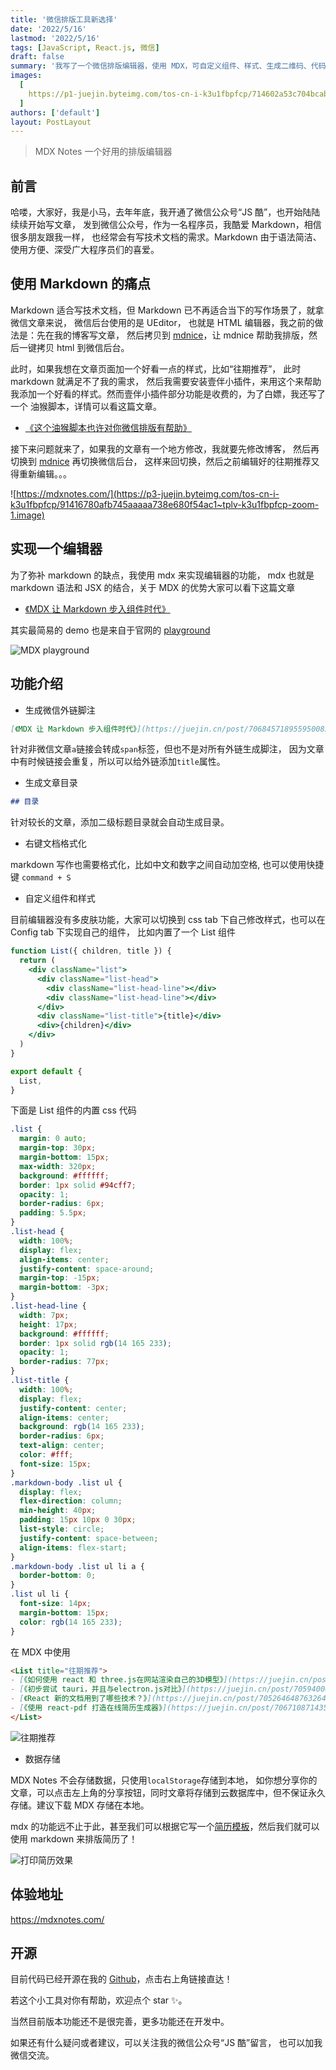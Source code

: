 ```yaml
---
title: '微信排版工具新选择'
date: '2022/5/16'
lastmod: '2022/5/16'
tags: [JavaScript, React.js, 微信]
draft: false
summary: '我写了一个微信排版编辑器，使用 MDX，可自定义组件、样式、生成二维码、代码 diff 高亮，可导出 markdown 和 PDF。'
images:
  [
    https://p1-juejin.byteimg.com/tos-cn-i-k3u1fbpfcp/714602a53c704bcabcc2703ca532791b~tplv-k3u1fbpfcp-zoom-crop-mark:3024:3024:3024:1702.awebp?,
  ]
authors: ['default']
layout: PostLayout
---
```


> MDX Notes 一个好用的排版编辑器

## 前言

哈喽，大家好，我是小马，去年年底，我开通了微信公众号“JS 酷”，也开始陆陆续续开始写文章，
发到微信公众号，作为一名程序员，我酷爱 Markdown，相信很多朋友跟我一样，
也经常会有写技术文档的需求。Markdown 由于语法简洁、使用方便、深受广大程序员们的喜爱。

## 使用 Markdown 的痛点

Markdown 适合写技术文档，但 Markdown 已不再适合当下的写作场景了，就拿微信文章来说，
微信后台使用的是 UEditor， 也就是 HTML 编辑器，我之前的做法是：先在我的博客写文章，
然后拷贝到 [mdnice](https://www.mdnice.com/)，让 mdnice 帮助我排版，然后一键拷贝 html 到微信后台。

此时，如果我想在文章页面加一个好看一点的样式，比如“往期推荐”， 此时 markdown 就满足不了我的需求，
然后我需要安装壹伴小插件，来用这个来帮助我添加一个好看的样式。然而壹伴小插件部分功能是收费的，为了白嫖，我还写了一个
油猴脚本，详情可以看这篇文章。

- [《这个油猴脚本也许对你微信排版有帮助》](https://mp.weixin.qq.com/s?__biz=Mzg4MTcyNDY4OQ==&mid=2247485722&idx=1&sn=6dc98a887abd70ea3e56672acfbf56c2&chksm=cf60d564f8175c7205675b30d6a4ac985e027859ae4be219af0f3338e9cf24ae7df81a7d06a4&=1395277972&=zh_CN#rd)

接下来问题就来了，如果我的文章有一个地方修改，我就要先修改博客，
然后再切换到 [mdnice](https://www.mdnice.com/) 再切换微信后台，
这样来回切换，然后之前编辑好的往期推荐又得重新编辑。。。

![https://mdxnotes.com/](https://p3-juejin.byteimg.com/tos-cn-i-k3u1fbpfcp/91416780afb745aaaaa738e680f54ac1~tplv-k3u1fbpfcp-zoom-1.image)

## 实现一个编辑器

为了弥补 markdown 的缺点，我使用 mdx 来实现编辑器的功能，
mdx 也就是 markdown 语法和 JSX 的结合，关于 MDX 的优势大家可以看下这篇文章

- [《MDX 让 Markdown 步入组件时代》](https://juejin.cn/post/7068457189559500836 '《MDX 让 Markdown 步入组件时代》')

其实最简易的 demo 也是来自于官网的 [playground](https://mdxjs.com/playground/)

![MDX playground](https://p3-juejin.byteimg.com/tos-cn-i-k3u1fbpfcp/16bafa48eed84d429227aa6f13d71ebf~tplv-k3u1fbpfcp-zoom-in-crop-mark:1304:0:0:0.awebp)

## 功能介绍

- 生成微信外链脚注

```md
[《MDX 让 Markdown 步入组件时代》](https://juejin.cn/post/7068457189559500836 '《MDX 让 Markdown 步入组件时代》')
```

针对非微信文章`a`链接会转成`span`标签，但也不是对所有外链生成脚注，
因为文章中有时候链接会重复，所以可以给外链添加`title`属性。

- 生成文章目录

```md
## 目录
```

针对较长的文章，添加二级标题目录就会自动生成目录。

- 右键文档格式化

markdown 写作也需要格式化，比如中文和数字之间自动加空格,
也可以使用快捷键 `command + S`

- 自定义组件和样式

目前编辑器没有多皮肤功能，大家可以切换到 css tab 下自己修改样式，也可以在 Config tab 下实现自己的组件，
比如内置了一个 List 组件

```jsx
function List({ children, title }) {
  return (
    <div className="list">
      <div className="list-head">
        <div className="list-head-line"></div>
        <div className="list-head-line"></div>
      </div>
      <div className="list-title">{title}</div>
      <div>{children}</div>
    </div>
  )
}

export default {
  List,
}
```

下面是 List 组件的内置 css 代码

```css
.list {
  margin: 0 auto;
  margin-top: 30px;
  margin-bottom: 15px;
  max-width: 320px;
  background: #ffffff;
  border: 1px solid #94cff7;
  opacity: 1;
  border-radius: 6px;
  padding: 5.5px;
}
.list-head {
  width: 100%;
  display: flex;
  align-items: center;
  justify-content: space-around;
  margin-top: -15px;
  margin-bottom: -3px;
}
.list-head-line {
  width: 7px;
  height: 17px;
  background: #ffffff;
  border: 1px solid rgb(14 165 233);
  opacity: 1;
  border-radius: 77px;
}
.list-title {
  width: 100%;
  display: flex;
  justify-content: center;
  align-items: center;
  background: rgb(14 165 233);
  border-radius: 6px;
  text-align: center;
  color: #fff;
  font-size: 15px;
}
.markdown-body .list ul {
  display: flex;
  flex-direction: column;
  min-height: 40px;
  padding: 15px 10px 0 30px;
  list-style: circle;
  justify-content: space-between;
  align-items: flex-start;
}
.markdown-body .list ul li a {
  border-bottom: 0;
}
.list ul li {
  font-size: 14px;
  margin-bottom: 15px;
  color: rgb(14 165 233);
}
```

在 MDX 中使用

```md
<List title="往期推荐">
- [《如何使用 react 和 three.js在网站渲染自己的3D模型》](https://juejin.cn/post/7073065656580571173)
- [《初步尝试 tauri，并且与electron.js对比》](https://juejin.cn/post/7059400669916037133) 
- [《React 新的文档用到了哪些技术？》](https://juejin.cn/post/7052646487632642084)
- [《使用 react-pdf 打造在线简历生成器》](https://juejin.cn/post/7067108714355884069)
</List>
```

![往期推荐](https://p6-juejin.byteimg.com/tos-cn-i-k3u1fbpfcp/923eebfa352e4f4d87920faf42447159~tplv-k3u1fbpfcp-watermark.image?)

- 数据存储

MDX Notes 不会存储数据，只使用`localStorage`存储到本地，
如你想分享你的文章，可以点击左上角的分享按钮，同时文章将存储到云数据库中，但不保证永久存储。建议下载 MDX 存储在本地。

mdx 的功能远不止于此，甚至我们可以根据它写一个[简历模板](https://mdxnotes.com/624688ccb6fe2900015728ac)，然后我们就可以使用 markdown 来排版简历了！

![打印简历效果](https://p3-juejin.byteimg.com/tos-cn-i-k3u1fbpfcp/2a81c7a71dd74e929934640daefac16a~tplv-k3u1fbpfcp-zoom-1.image)

## 体验地址

https://mdxnotes.com/

## 开源

目前代码已经开源在我的 [Github](https://github.com/maqi1520/mdx-notes)，点击右上角链接直达！

若这个小工具对你有帮助，欢迎点个 star ✨。

当然目前版本功能还不是很完善，更多功能还在开发中。

如果还有什么疑问或者建议，可以关注我的微信公众号“JS 酷”留言， 也可以加我微信交流。
